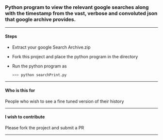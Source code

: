 
### Python program to view the relevant google searches along with the timestamp from the vast, verbose and convoluted json that google archive provides. ###

---

#### Steps ####


*  Extract your google Search Archive.zip
*  Fork this project and place the python program in the directory
*  Run the python program as 
   
   ```python
   >>> python searchPrint.py
   ```

----

#### Who is this for ####
People who wish to see a fine tuned version of their history

----

#### I wish to contribute ####
Please fork the project and submit a PR

----

